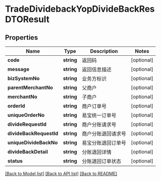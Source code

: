 # TradeDividebackYopDivideBackResDTOResult

## Properties
Name | Type | Description | Notes
------------ | ------------- | ------------- | -------------
**code** | **string** | 返回码 | [optional] 
**message** | **string** | 返回信息描述 | [optional] 
**bizSystemNo** | **string** | 业务方标识 | [optional] 
**parentMerchantNo** | **string** | 父商户 | [optional] 
**merchantNo** | **string** | 子商户 | [optional] 
**orderId** | **string** | 商户订单号 | [optional] 
**uniqueOrderNo** | **string** | 易宝统一订单号 | [optional] 
**divideRequestId** | **string** | 商户分账请求号 | [optional] 
**divideBackRequestId** | **string** | 商户分账退回请求号 | [optional] 
**uniqueDivideBackNo** | **string** | 易宝分账退回订单号 | [optional] 
**divideBackDetail** | **string** | 分账退回详情 | [optional] 
**status** | **string** | 分账退回订单状态 | [optional] 

[[Back to Model list]](../README.md#documentation-for-models) [[Back to API list]](../README.md#documentation-for-api-endpoints) [[Back to README]](../README.md)


